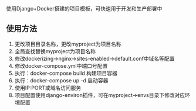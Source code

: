使用Django+Docker搭建的项目模板，可快速用于开发和生产部署中

## 使用方法

1. 更改项目目录名称，更改myproject为项目名称
2. 全局查找替换myproject为项目名称
3. 修改dockerizing->nginx->sites-enabled->default.conf中域名等配置
4. 修改docker-compose.yml中端口号配置
5. 执行：docker-compose build 构建项目容器
6. 执行：docker-compose up -d 启动容器
7. 使用IP:PORT或域名访问服务
8. 项目配置使用django-environ插件，可在myproject->envs目录下修改对应环境配置